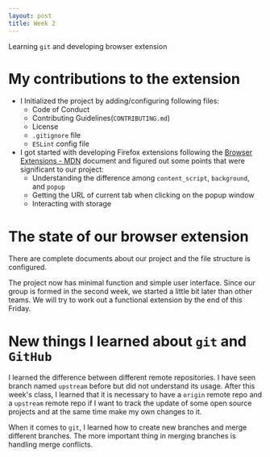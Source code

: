 ```yaml
---
layout: post
title: Week 2
---
```


Learning `git` and developing browser extension

# My contributions to the extension

- I Initialized the project by adding/configuring following files:
    - Code of Conduct
    - Contributing Guidelines(`CONTRIBUTING.md`)
    - License
    - `.gitignore` file
    - `ESLint` config file
- I got started with developing Firefox extensions following the [Browser Extensions - MDN](https://developer.mozilla.org/en-US/docs/Mozilla/Add-ons/WebExtensions) document and figured out some points that were significant to our project:
    - Understanding the difference among `content_script`, `background`, and `popup`
    - Getting the URL of current tab when clicking on the popup window
    - Interacting with storage

# The state of our browser extension

There are complete documents about our project and the file structure is configured.

The project now has minimal function and simple user interface. Since our group is formed in the second week, we started a little bit later than other teams. We will try to work out a functional extension by the end of this Friday.

# New things I learned about `git` and `GitHub`

I learned the difference between different remote repositories. I have seen branch named `upstream` before but did not understand its usage. After this week's class, I learned that it is necessary to have a `origin` remote repo and a `upstream` remote repo if I want to track the update of some open source projects and at the same time make my own changes to it.

When it comes to `git`, I learned how to create new branches and merge different branches. The more important thing in merging branches is handling merge conflicts.
